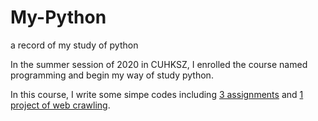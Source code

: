 # My-Python
a record of my study of python

In the summer session of 2020 in CUHKSZ, I enrolled the course named programming and begin my way of study python.

In this course, I write some simpe codes including [3 assignments](url) and [1 project of web crawling](url).

